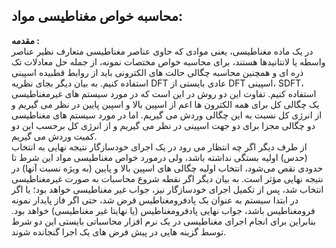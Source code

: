 ## محاسبه خواص مغناطیسی مواد:

**مقدمه :**  
در یک ماده مغناطیسی، یعنی موادی که حاوی عناصر مغناطیسی متعارف نظیر عناصر واسطه یا لانتانیدها هستند، برای محاسبه خواص مختصات نمونه، از جمله حل معادلات تک ذره ای و همچنین محاسبه چگالی حالت های الکترونی باید از روابط قطبیده اسپینی استفاده کنیم. به بیان دیگر بجای نظریه DFT عادی بایستی از DFT اسپینی، SDFT، استفاده کنیم. تفاوت این دو روش در این است که در مورد سیستم های غیرمغناطیسی یک چگالی کل برای همه الکترون ها اعم از اسپین بالا و اسپین پایین در نظر می گیریم و از انرژی کل نسبت به این چگالی وردش می گیریم. اما در مورد سیستم های مغناطیسی دو چگالی مجزا برای دو جهت اسپینی در نظر می گیریم و از انرژی کل برحسب این دو کمیت وردش می گیریم.  
از طرف دیگر اگر چه انتظار می رود در یک اجرای خودسازگار نتیجه نهایی به انتخاب \(حدس\) اولیه بستگی نداشته باشد، ولی درمورد خواص مغناطیسی مواد این شرط تا حدودی نقص می‌شود، انتخاب اولیه چگالی های اسپین بالا و پایین \(به ویژه نسبت آنها\) در نتیجه نهایی مؤثر است. به بیان دیگر اگر نقطه شروع محاسبات به صورت غیرمغناطیسی انتخاب شد، پس از تکمیل اجرای خودسازگار نیز، جواب غیر مغناطیسی خواهد بود؛ یا اگر در ابتدا سیستم به عنوان یک پادفرومغناطیس فرض شد، حتی اگر فاز پایدار نمونه فرومغناطیس باشد، جواب نهایی پادفرومغناطیس \(یا نهایتا غیر مغناطیسی\) خواهد بود. بنابراین برای انجام اجرای مغناطیسی در یک نرم افزار محاسباتی بایستی این دو شرط توسط گزینه هایی در پیش فرض های یک اجرا گنجانده شوند.



